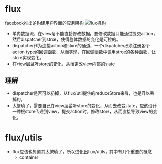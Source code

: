 # flux
facebook推出的构建用户界面的应用架构
![flux机构](flux.png)
* 单向数据流，在view层不能直接修改数据，要修改数据只能通过提交action，然后dispatcher到stroe，使得整体数据的变化是可控的。
* dispatcher作为连接action和store的通道，一个dispatcher必须注册各个action type的回调函数，从而实现，在回调函数中调用stroe的各种函数，让store实现变化。
* 在view层监听store的变化，从而更改view内部的state

## 理解
* dispatcher是否可以扔掉，从flux/util提供的reduceStore来看，也是可以丢掉的。
* 太繁琐了，需要自己在view层监听store的变化，从而去改变state，应该设计一种根store传递到view，提交action时，修改store，从而直接导致view的变化。

# flux/utils
* flux应该也知道其太繁琐了，所以进化出flux/utils，其中有几个重要的概念
  + container
    